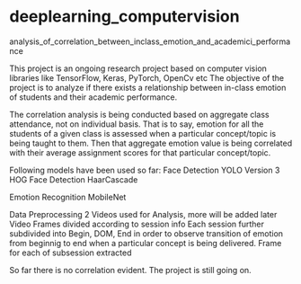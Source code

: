 # deeplearning_computervision
analysis_of_correlation_between_inclass_emotion_and_academici_performance

This project is an ongoing research project based on computer vision libraries like TensorFlow, Keras, PyTorch, OpenCv etc
The objective of the project is to analyze if there exists a relationship between in-class emotion of students and their academic performance.

The correlation analysis is being conducted based on aggregate class attendance, not on individual basis. 
That is to say, emotion for all the students of a given class is assessed when a particular concept/topic is being taught to them.
Then that aggregate emotion value is being correlated with their average assignment scores for that particular concept/topic.

Following models have been used so far:
Face Detection
YOLO Version 3
HOG Face Detection
HaarCascade

Emotion Recognition
MobileNet

Data Preprocessing
2 Videos used for Analysis, more will be added later
Video Frames divided according to session info
Each session further subdivided into Begin, DOM, End in order to observe transition of emotion from beginnig to end when a particular concept is being delivered.
Frame for each of subsession extracted 

So far there is no correlation evident. The project is still going on.
